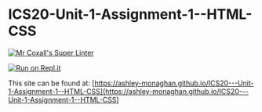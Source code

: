 # ICS20-Unit-1-Assignment-1--HTML-CSS

[![Mr Coxall's Super Linter](https://github.com/ashley-monaghan/ICS20---Unit-1-Assignment-1--HTML-CSS/workflows/Mr%20Coxall's%20Super%20Linter/badge.svg)](https://github.com/ashley-monaghan/ICS20---Unit-1-Assignment-1--HTML-CSS/actions/)

[![Run on Repl.it](https://repl.it/badge/github/ashley-monaghan/ICS20---Unit-1-Assignment-1--HTML-CSS)](https://repl.it/github/ashley-monaghan/ICS20---Unit-1-Assignment-1--HTML-CSS)

This site can be found at: [https://ashley-monaghan.github.io/ICS20---Unit-1-Assignment-1--HTML-CSS](https://ashley-monaghan.github.io/ICS20---Unit-1-Assignment-1--HTML-CSS)
